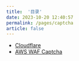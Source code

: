 ```yaml
---
title:  '目录'
date: 2023-10-20 12:40:57
permalink: /pages/captcha
article: false
---
```


- [Cloudflare](/pages/cloudflare)
- [AWS WAF Captcha](/pages/aws)

